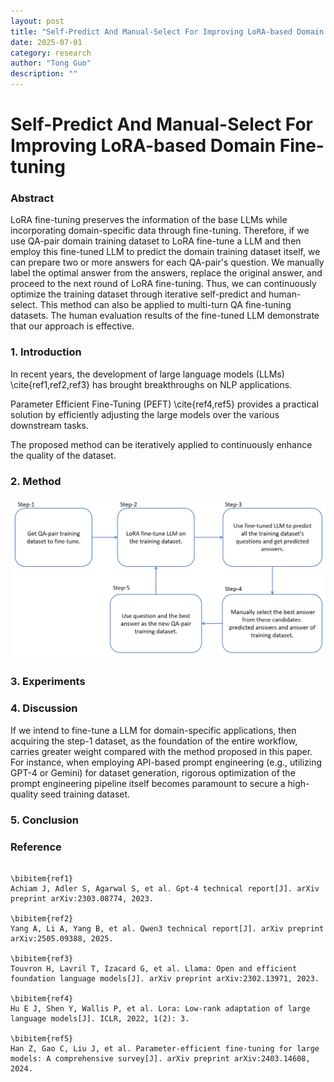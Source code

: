 ```yaml
---
layout: post
title: "Self-Predict And Manual-Select For Improving LoRA-based Domain Fine-tuning"
date: 2025-07-01
category: research
author: "Tong Guo"
description: ""
---
```

# Self-Predict And Manual-Select For Improving LoRA-based Domain Fine-tuning
### Abstract

LoRA fine-tuning preserves the information of the base LLMs
while incorporating domain-specific data through fine-tuning. 
Therefore, if we use QA-pair domain training dataset to LoRA fine-tune a LLM
and then employ this fine-tuned LLM to predict the domain training dataset itself, 
we can prepare two or more answers for each QA-pair's question. 
We manually label the optimal answer from the answers, replace the original answer, 
and proceed to the next round of LoRA fine-tuning.
Thus, we can continuously optimize the training dataset through iterative self-predict and human-select.
This method can also be applied to multi-turn QA fine-tuning datasets.
The human evaluation results of the fine-tuned LLM demonstrate that our approach is effective.


### 1. Introduction

In recent years, the development of large language models (LLMs) \cite{ref1,ref2,ref3} has brought breakthroughs on NLP applications. 

Parameter Efficient Fine-Tuning (PEFT) \cite{ref4,ref5} provides a practical solution by efficiently adjusting the large models over the various downstream tasks.

The proposed method can be iteratively applied to continuously enhance the quality of the dataset.

### 2. Method

![fig1](/assets/png/self-select/fig1.png)

### 3. Experiments

### 4. Discussion

If we intend to fine-tune a LLM for domain-specific applications, then acquiring the step-1 dataset, as the foundation of the entire workflow, carries greater weight compared with the method proposed in this paper.‌ For instance, when employing API-based prompt engineering (e.g., utilizing GPT-4 or Gemini) for dataset generation, ‌rigorous optimization of the prompt engineering pipeline itself becomes paramount‌ to secure a high-quality seed training dataset.




### 5. Conclusion

### Reference
```

\bibitem{ref1}
Achiam J, Adler S, Agarwal S, et al. Gpt-4 technical report[J]. arXiv preprint arXiv:2303.08774, 2023.

\bibitem{ref2}
Yang A, Li A, Yang B, et al. Qwen3 technical report[J]. arXiv preprint arXiv:2505.09388, 2025.

\bibitem{ref3}
Touvron H, Lavril T, Izacard G, et al. Llama: Open and efficient foundation language models[J]. arXiv preprint arXiv:2302.13971, 2023.

\bibitem{ref4}
Hu E J, Shen Y, Wallis P, et al. Lora: Low-rank adaptation of large language models[J]. ICLR, 2022, 1(2): 3.

\bibitem{ref5}
Han Z, Gao C, Liu J, et al. Parameter-efficient fine-tuning for large models: A comprehensive survey[J]. arXiv preprint arXiv:2403.14608, 2024.
```
